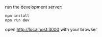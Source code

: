 run the development server:

```bash
npm install
npm run dev
```

open [http://localhost:3000](http://localhost:3000) with your browser 


